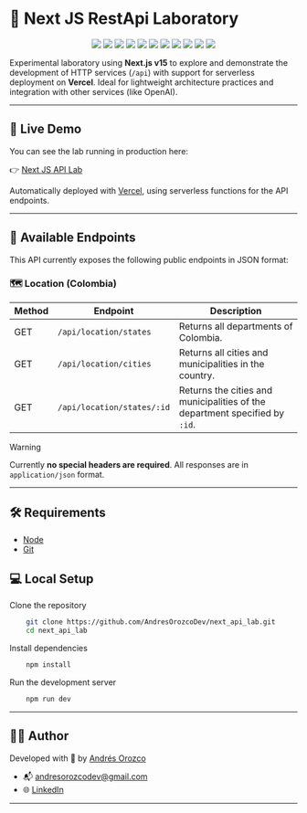 # 🚀 Next JS RestApi Laboratory

<p align="center">
    <img src="https://img.shields.io/badge/Next.js-15.4.2-black?logo=next.js&logoColor=white" />
    <img src="https://img.shields.io/badge/React-19.1.0-61DAFB?logo=react&logoColor=black" />
    <img src="https://img.shields.io/badge/TypeScript-5.x-3178C6?logo=typescript&logoColor=white" />
    <img src="https://img.shields.io/badge/ESLint-9.x-4B32C3?logo=eslint&logoColor=white" />
    <img src="https://img.shields.io/badge/OpenAI-5.10.1-412991?logo=openai&logoColor=white" />
    <img src="https://img.shields.io/badge/Node.js-20.x-339933?logo=node.js&logoColor=white" />
    <img src="https://img.shields.io/badge/@types/react-19.x-blue?logo=react&logoColor=white" />
    <img src="https://img.shields.io/badge/@types/node-20.x-43853D?logo=node.js&logoColor=white" />
    <img src="https://img.shields.io/badge/Deployed%20on-Vercel-black?logo=vercel" />
    <img src="https://img.shields.io/badge/status-in%20development-yellow" />
    <img src="https://img.shields.io/badge/license-MIT-blue" />
</p>



Experimental laboratory using **Next.js v15** to explore and demonstrate the development of HTTP services (`/api`) with support for serverless deployment on **Vercel**. Ideal for lightweight architecture practices and integration with other services (like OpenAI).

---

## 🔗 Live Demo

You can see the lab running in production here:

👉 [Next JS API Lab](api-lab-murex.vercel.app)

Automatically deployed with [Vercel](https://vercel.com), using serverless functions for the API endpoints.

---

## 📡 Available Endpoints

This API currently exposes the following public endpoints in JSON format:

### 🗺️ Location (Colombia)

| Method | Endpoint                          | Description                                                                 |
|--------|-----------------------------------|-----------------------------------------------------------------------------|
| GET    | `/api/location/states`           | Returns all departments of Colombia.                               |
| GET    | `/api/location/cities`           | Returns all cities and municipalities in the country.                          |
| GET    | `/api/location/states/:id`       | Returns the cities and municipalities of the department specified by `:id`. |

> [!WARNING]
> Currently **no special headers are required**. All responses are in `application/json` format.

---

## 🛠️ Requirements

- [Node](https://nodejs.org/)
- [Git](https://git-scm.com/)

## 💻 Local Setup

Clone the repository
```bash
    git clone https://github.com/AndresOrozcoDev/next_api_lab.git
    cd next_api_lab
```

Install dependencies
```bash
    npm install
```

Run the development server
```bash
    npm run dev
```

---

## 👨‍💻 Author

Developed with 💙 by [Andrés Orozco](https://github.com/AndresOrozcoDev)

- 📬 [andresorozcodev@gmail.com](mailto:andresorozcodev@gmail.com)
- 🌐 [LinkedIn](https://www.linkedin.com/in/andresorozcodev)

---
